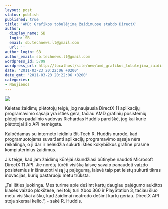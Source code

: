 ```yaml
---
layout: post
status: publish
published: true
title: 'AMD: Grafikos tobulėjimą žaidimuose stabdo DirectX'
author:
  display_name: SB
  login: SB
  email: sb.technews.lt@gmail.com
  url: ''
author_login: SB
author_email: sb.technews.lt@gmail.com
wordpress_id: 5709
wordpress_url: http://localhost/site/new/amd_grafikos_tobulejima_zaidimuose_stabdo_directx/
date: '2011-03-23 20:22:06 +0200'
date_gmt: '2011-03-23 20:22:06 +0200'
categories:
- Naujienos
---
```

<div class="imgright"><img src="http://technews.lt/upload/directx-11-dirbs-su-windows-7-150x150.jpg"  /></div>
<p>Keletas žaidimų plėtotojų teigė, jog naujausia DirectX 11 aplikacijų programavimo sąsaja yra išties gera, tačiau AMD grafinių posistemių plėtojimo padalinio vadovas Richardas Huddis pareiškė, jog kai kurie plėtotojai šio API nemėgsta.</p>
<p>Kalbėdamas su interneto leidiniu Bit-Tech R. Huddis nurodė, kad programuotojams suvaržanti aplikacijų programavimo sąsaja nėra reikalinga, o ji dar ir neleidžia sukurti išties kokybiškus grafine prasme kompiuterinius žaidimus.</p>
<p>Jis teigė, kad jam žaidimų kūrėjai skundžiasi būtinybe naudoti Microsoft DirectX 11 API. Jie norėtų tūrėti visišką laisvę savaip panaudoti vaizdo posistemius ir išnaudoti visą jų pajėgumą, laisvė taip pat leistų sukurti tikras inovacijas, kurių pastaruoju metu trūksta.</p>
<p>„Tai išties juokinga. Mes turime apie dešimt kartų daugiau pajėgumo aukštos klasės vaizdo plokštėse, nei tokį turi Xbox 360 ir PlayStation 3, tačiau šiuo metu visiškai aišku, kad žaidimai neatrodo dešimt kartų geriau. DirectX API stoja skersai kelio.“, - sakė R. Huddis.<br /></p>
